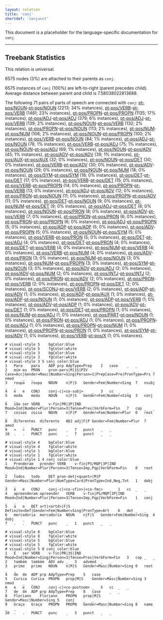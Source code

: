 ```yaml
---
layout: relation
title: 'conj'
shortdef: 'conjunct'
---
```


This document is a placeholder for the language-specific documentation
for `conj`.

--------------------------------------------------------------------------------

## Treebank Statistics

This relation is universal.

6575 nodes (3%) are attached to their parents as `conj`.

6575 instances of `conj` (100%) are left-to-right (parent precedes child).
Average distance between parent and child is 7.58038022813688.

The following 71 pairs of parts of speech are connected with `conj`: [pt-pos/NOUN]()-[pt-pos/NOUN]() (2213; 34% instances), [pt-pos/VERB]()-[pt-pos/VERB]() (1481; 23% instances), [pt-pos/PROPN]()-[pt-pos/PROPN]() (1135; 17% instances), [pt-pos/ADJ]()-[pt-pos/ADJ]() (379; 6% instances), [pt-pos/ADJ]()-[pt-pos/VERB]() (139; 2% instances), [pt-pos/NOUN]()-[pt-pos/VERB]() (132; 2% instances), [pt-pos/PROPN]()-[pt-pos/NOUN]() (113; 2% instances), [pt-pos/NUM]()-[pt-pos/NUM]() (106; 2% instances), [pt-pos/NOUN]()-[pt-pos/PROPN]() (100; 2% instances), [pt-pos/VERB]()-[pt-pos/NOUN]() (84; 1% instances), [pt-pos/ADJ]()-[pt-pos/NOUN]() (76; 1% instances), [pt-pos/VERB]()-[pt-pos/ADJ]() (75; 1% instances), [pt-pos/NOUN]()-[pt-pos/ADJ]() (69; 1% instances), [pt-pos/NOUN]()-[pt-pos/ADV]() (45; 1% instances), [pt-pos/ADV]()-[pt-pos/ADV]() (39; 1% instances), [pt-pos/AUX]()-[pt-pos/AUX]() (32; 0% instances), [pt-pos/NOUN]()-[pt-pos/DET]() (30; 0% instances), [pt-pos/VERB]()-[pt-pos/ADV]() (30; 0% instances), [pt-pos/ADV]()-[pt-pos/NOUN]() (29; 0% instances), [pt-pos/NOUN]()-[pt-pos/NUM]() (18; 0% instances), [pt-pos/SYM]()-[pt-pos/SYM]() (18; 0% instances), [pt-pos/DET]()-[pt-pos/DET]() (17; 0% instances), [pt-pos/VERB]()-[pt-pos/DET]() (15; 0% instances), [pt-pos/VERB]()-[pt-pos/PROPN]() (14; 0% instances), [pt-pos/PROPN]()-[pt-pos/VERB]() (13; 0% instances), [pt-pos/ADJ]()-[pt-pos/ADV]() (12; 0% instances), [pt-pos/PRON]()-[pt-pos/NOUN]() (11; 0% instances), [pt-pos/PROPN]()-[pt-pos/ADV]() (11; 0% instances), [pt-pos/DET]()-[pt-pos/NOUN]() (9; 0% instances), [pt-pos/NUM]()-[pt-pos/DET]() (9; 0% instances), [pt-pos/ADJ]()-[pt-pos/DET]() (8; 0% instances), [pt-pos/NOUN]()-[pt-pos/PRON]() (8; 0% instances), [pt-pos/ADV]()-[pt-pos/VERB]() (7; 0% instances), [pt-pos/PRON]()-[pt-pos/PRON]() (6; 0% instances), [pt-pos/PRON]()-[pt-pos/PROPN]() (6; 0% instances), [pt-pos/ADJ]()-[pt-pos/PROPN]() (5; 0% instances), [pt-pos/ADP]()-[pt-pos/ADP]() (5; 0% instances), [pt-pos/ADV]()-[pt-pos/PROPN]() (5; 0% instances), [pt-pos/NOUN]()-[pt-pos/SYM]() (5; 0% instances), [pt-pos/VERB]()-[pt-pos/PRON]() (5; 0% instances), [pt-pos/DET]()-[pt-pos/ADJ]() (4; 0% instances), [pt-pos/DET]()-[pt-pos/PRON]() (4; 0% instances), [pt-pos/DET]()-[pt-pos/VERB]() (4; 0% instances), [pt-pos/NUM]()-[pt-pos/VERB]() (4; 0% instances), [pt-pos/VERB]()-[pt-pos/NUM]() (4; 0% instances), [pt-pos/ADV]()-[pt-pos/PRON]() (3; 0% instances), [pt-pos/NUM]()-[pt-pos/NOUN]() (3; 0% instances), [pt-pos/NUM]()-[pt-pos/PROPN]() (3; 0% instances), [pt-pos/SYM]()-[pt-pos/NOUN]() (3; 0% instances), [pt-pos/ADV]()-[pt-pos/ADJ]() (2; 0% instances), [pt-pos/ADV]()-[pt-pos/NUM]() (2; 0% instances), [pt-pos/INTJ]()-[pt-pos/INTJ]() (2; 0% instances), [pt-pos/PRON]()-[pt-pos/ADV]() (2; 0% instances), [pt-pos/PRON]()-[pt-pos/VERB]() (2; 0% instances), [pt-pos/PROPN]()-[pt-pos/DET]() (2; 0% instances), [pt-pos/SCONJ]()-[pt-pos/VERB]() (2; 0% instances), [pt-pos/ADP]()-[pt-pos/ADV]() (1; 0% instances), [pt-pos/ADP]()-[pt-pos/AUX]() (1; 0% instances), [pt-pos/ADP]()-[pt-pos/NOUN]() (1; 0% instances), [pt-pos/ADP]()-[pt-pos/VERB]() (1; 0% instances), [pt-pos/ADV]()-[pt-pos/ADP]() (1; 0% instances), [pt-pos/ADV]()-[pt-pos/DET]() (1; 0% instances), [pt-pos/DET]()-[pt-pos/PROPN]() (1; 0% instances), [pt-pos/NUM]()-[pt-pos/ADJ]() (1; 0% instances), [pt-pos/PART]()-[pt-pos/NOUN]() (1; 0% instances), [pt-pos/PRON]()-[pt-pos/ADJ]() (1; 0% instances), [pt-pos/PROPN]()-[pt-pos/ADJ]() (1; 0% instances), [pt-pos/PROPN]()-[pt-pos/NUM]() (1; 0% instances), [pt-pos/PROPN]()-[pt-pos/PRON]() (1; 0% instances), [pt-pos/SYM]()-[pt-pos/ADV]() (1; 0% instances), [pt-pos/VERB]()-[pt-pos/X]() (1; 0% instances).


~~~ conllu
# visual-style 5	bgColor:blue
# visual-style 5	fgColor:white
# visual-style 3	bgColor:blue
# visual-style 3	fgColor:white
# visual-style 3 5 conj	color:blue
1	Para	para	ADP	prp	AdpType=Prep	2	case	_	_
2	mim	eu	PRON	pron-pers|M|1S|PIV	Case=Acc|Gender=Masc|Number=Sing|Person=1|PrepCase=Pre|PronType=Prs	7	nmod	_	_
3	roupa	roupa	NOUN	n|F|S	Gender=Fem|Number=Sing	7	nsubj	_	_
4	e	e	CONJ	conj-c|<co-subj>	_	3	cc	_	_
5	moda	moda	NOUN	n|F|S	Gender=Fem|Number=Sing	3	conj	_	_
6	são	ser	VERB	v-fin|PR|3P|IND	Mood=Ind|Number=Plur|Person=3|Tense=Pres|VerbForm=Fin	7	cop	_	_
7	coisas	coisa	NOUN	n|F|P	Gender=Fem|Number=Plur	0	root	_	_
8	diferentes	diferente	ADJ	adj|F|P	Gender=Fem|Number=Plur	7	amod	_	_
9	»	»	PUNCT	punc	_	7	punct	_	_
10	.	.	PUNCT	punc	_	7	punct	_	_

~~~


~~~ conllu
# visual-style 4	bgColor:blue
# visual-style 4	fgColor:white
# visual-style 1	bgColor:blue
# visual-style 1	fgColor:white
# visual-style 1 4 conj	color:blue
1	Prenderam	prender	VERB	v-fin|PS/MQP|3P|IND	Mood=Ind|Number=Plur|Person=3|Tense=Imp,Pqp|VerbForm=Fin	0	root	_	_
2	todos	todo	DET	pron-det|<quant>|M|P	Gender=Masc|Number=Plur|NumType=Card|PronType=Ind,Neg,Tot	1	dobj	_	_
3	e	e	CONJ	conj-c|<co-vfin>|<co-fmc>	_	1	cc	_	_
4	apreenderam	apreender	VERB	v-fin|PS/MQP|3P|IND	Mood=Ind|Number=Plur|Person=3|Tense=Imp,Pqp|VerbForm=Fin	1	conj	_	_
5	a	o	DET	art|<artd>|F|S	Definite=Def|Gender=Fem|Number=Sing|PronType=Art	6	det	_	_
6	mercadoria	mercadoria	NOUN	n|F|S	Gender=Fem|Number=Sing	4	dobj	_	_
7	.	.	PUNCT	punc	_	1	punct	_	_

~~~


~~~ conllu
# visual-style 8	bgColor:blue
# visual-style 8	fgColor:white
# visual-style 5	bgColor:blue
# visual-style 5	fgColor:white
# visual-style 5 8 conj	color:blue
1	É	ser	VERB	v-fin|PR|3S|IND	Mood=Ind|Number=Sing|Person=3|Tense=Pres|VerbForm=Fin	3	cop	_	_
2	também	também	ADV	adv	_	3	advmod	_	_
3	primo	primo	NOUN	n|M|S	Gender=Masc|Number=Sing	0	root	_	_
4	de	de	ADP	prp	AdpType=Prep	5	case	_	_
5	Curica	Curica	PROPN	prop|M|S	Gender=Masc|Number=Sing	3	nmod	_	_
6	e	e	CONJ	conj-c|<co-postnom>	_	5	cc	_	_
7	de	de	ADP	prp	AdpType=Prep	8	case	_	_
8	Floriano	Floriano	PROPN	prop|M|S	Gender=Masc|Number=Sing	5	conj	_	_
9	Graça	Graça	PROPN	PROPN	Gender=Masc|Number=Sing	8	name	_	_
10	.	.	PUNCT	punc	_	3	punct	_	_

~~~



